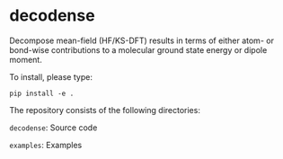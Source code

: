 # decodense
Decompose mean-field (HF/KS-DFT) results in terms of either atom- or bond-wise contributions to a molecular ground state energy or dipole moment.

To install, please type:

``pip install -e .``

The repository consists of the following directories:

``decodense``: Source code

``examples``: Examples

